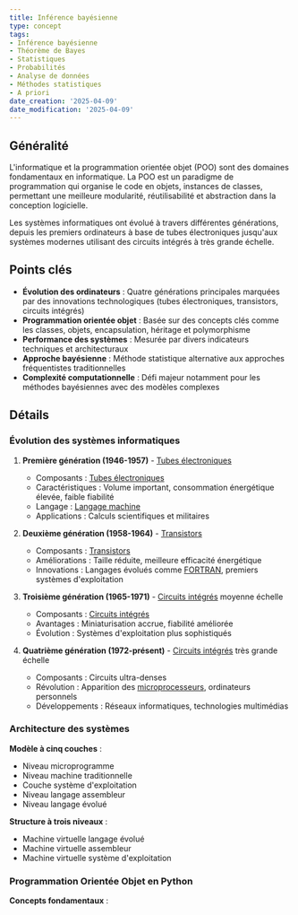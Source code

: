 ```yaml
---
title: Inférence bayésienne
type: concept
tags:
- Inférence bayésienne
- Théorème de Bayes
- Statistiques
- Probabilités
- Analyse de données
- Méthodes statistiques
- A priori
date_creation: '2025-04-09'
date_modification: '2025-04-09'
---
```

## Généralité

L'informatique et la programmation orientée objet (POO) sont des domaines fondamentaux en informatique. La POO est un paradigme de programmation qui organise le code en objets, instances de classes, permettant une meilleure modularité, réutilisabilité et abstraction dans la conception logicielle. 

Les systèmes informatiques ont évolué à travers différentes générations, depuis les premiers ordinateurs à base de tubes électroniques jusqu'aux systèmes modernes utilisant des circuits intégrés à très grande échelle.

## Points clés

- **Évolution des ordinateurs** : Quatre générations principales marquées par des innovations technologiques (tubes électroniques, transistors, circuits intégrés)
- **Programmation orientée objet** : Basée sur des concepts clés comme les classes, objets, encapsulation, héritage et polymorphisme
- **Performance des systèmes** : Mesurée par divers indicateurs techniques et architecturaux
- **Approche bayésienne** : Méthode statistique alternative aux approches fréquentistes traditionnelles
- **Complexité computationnelle** : Défi majeur notamment pour les méthodes bayésiennes avec des modèles complexes

## Détails

### Évolution des systèmes informatiques

1. **Première génération (1946-1957)** - [Tubes électroniques](https://fr.wikipedia.org/wiki/Tube_%C3%A9lectronique)
   - Composants : [Tubes électroniques](https://fr.wikipedia.org/wiki/Tube_%C3%A9lectronique)
   - Caractéristiques : Volume important, consommation énergétique élevée, faible fiabilité
   - Langage : [Langage machine](https://fr.wikipedia.org/wiki/Langage_machine)
   - Applications : Calculs scientifiques et militaires

2. **Deuxième génération (1958-1964)** - [Transistors](https://fr.wikipedia.org/wiki/Transistor)
   - Composants : [Transistors](https://fr.wikipedia.org/wiki/Transistor)
   - Améliorations : Taille réduite, meilleure efficacité énergétique
   - Innovations : Langages évolués comme [FORTRAN](https://fr.wikipedia.org/wiki/Fortran), premiers systèmes d'exploitation

3. **Troisième génération (1965-1971)** - [Circuits intégrés](https://fr.wikipedia.org/wiki/Circuit_int%C3%A9gr%C3%A9) moyenne échelle
   - Composants : [Circuits intégrés](https://fr.wikipedia.org/wiki/Circuit_int%C3%A9gr%C3%A9)
   - Avantages : Miniaturisation accrue, fiabilité améliorée
   - Évolution : Systèmes d'exploitation plus sophistiqués

4. **Quatrième génération (1972-présent)** - [Circuits intégrés](https://fr.wikipedia.org/wiki/Circuit_int%C3%A9gr%C3%A9) très grande échelle
   - Composants : Circuits ultra-denses
   - Révolution : Apparition des [microprocesseurs](https://fr.wikipedia.org/wiki/Microprocesseur), ordinateurs personnels
   - Développements : Réseaux informatiques, technologies multimédias

### Architecture des systèmes

**Modèle à cinq couches** :
- Niveau microprogramme
- Niveau machine traditionnelle
- Couche système d'exploitation
- Niveau langage assembleur
- Niveau langage évolué

**Structure à trois niveaux** :
- Machine virtuelle langage évolué
- Machine virtuelle assembleur
- Machine virtuelle système d'exploitation

### Programmation Orientée Objet en Python

**Concepts fondamentaux** :